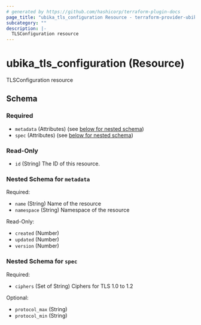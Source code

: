 ```yaml
---
# generated by https://github.com/hashicorp/terraform-plugin-docs
page_title: "ubika_tls_configuration Resource - terraform-provider-ubika"
subcategory: ""
description: |-
  TLSConfiguration resource
---
```


# ubika_tls_configuration (Resource)

TLSConfiguration resource



<!-- schema generated by tfplugindocs -->
## Schema

### Required

- `metadata` (Attributes) (see [below for nested schema](#nestedatt--metadata))
- `spec` (Attributes) (see [below for nested schema](#nestedatt--spec))

### Read-Only

- `id` (String) The ID of this resource.

<a id="nestedatt--metadata"></a>
### Nested Schema for `metadata`

Required:

- `name` (String) Name of the resource
- `namespace` (String) Namespace of the resource

Read-Only:

- `created` (Number)
- `updated` (Number)
- `version` (Number)


<a id="nestedatt--spec"></a>
### Nested Schema for `spec`

Required:

- `ciphers` (Set of String) Ciphers for TLS 1.0 to 1.2

Optional:

- `protocol_max` (String)
- `protocol_min` (String)
